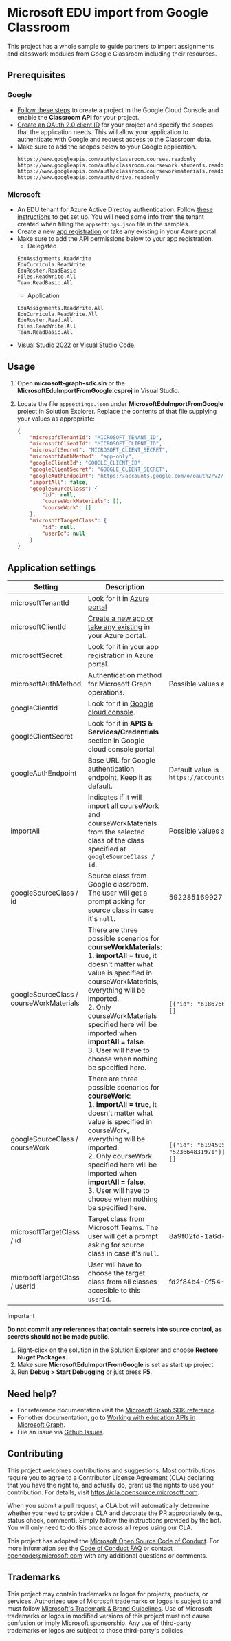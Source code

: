 # Microsoft EDU import from Google Classroom

This project has a whole sample to guide partners to import assignments and classwork modules from Google Classroom including their resources.

## Prerequisites

### Google
* [Follow these steps](https://developers.google.com/classroom/quickstart/go) to create a project in the Google Cloud Console and enable the __Classroom API__ for your project.
* [Create an OAuth 2.0 client ID](https://developers.google.com/classroom/guides/auth) for your project and specify the scopes that the application needs. This will allow your application to authenticate with Google and request access to the Classroom data.
* Make sure to add the scopes below to your Google application.
    ```
    https://www.googleapis.com/auth/classroom.courses.readonly
    https://www.googleapis.com/auth/classroom.coursework.students.readonly
    https://www.googleapis.com/auth/classroom.courseworkmaterials.readonly
    https://www.googleapis.com/auth/drive.readonly
    ```

### Microsoft
* An EDU tenant for Azure Active Directoy authentication. Follow [these instructions](https://learn.microsoft.com/graph/msgraph-onboarding-overview) to get set up. You will need some info from the tenant created when filling the `appsettings.json` file in the samples.
* Create a new [app registration](https://learn.microsoft.com/azure/active-directory/develop/quickstart-register-app) or take any existing in your Azure portal.
* Make sure to add the API permissions below to your app registration.
    * Delegated
    ```
    EduAssignments.ReadWrite
    EduCurricula.ReadWrite
    EduRoster.ReadBasic
    Files.ReadWrite.All
    Team.ReadBasic.All
    ```
    * Application
    ```
    EduAssignments.ReadWrite.All
    EduCurricula.ReadWrite.All
    EduRoster.Read.All
    Files.ReadWrite.All
    Team.ReadBasic.All
    ```
* [Visual Studio 2022](https://visualstudio.microsoft.com/downloads) or [Visual Studio Code](https://code.visualstudio.com/download).

## Usage

1. Open __microsoft-graph-sdk.sln__ or the __MicrosoftEduImportFromGoogle.csproj__ in Visual Studio.

1. Locate the file `appsettings.json` under __MicrosoftEduImportFromGoogle__ project in Solution Explorer. Replace the contents of that file supplying your values as appropriate:

    ```json
    {
        "microsoftTenantId": "MICROSOFT_TENANT_ID",
        "microsoftClientId": "MICROSOFT_CLIENT_ID",
        "microsoftSecret": "MICROSOFT_CLIENT_SECRET",
        "microsoftAuthMethod": "app-only",
        "googleClientId": "GOOGLE_CLIENT_ID",
        "googleClientSecret": "GOOGLE_CLIENT_SECRET",
        "googleAuthEndpoint": "https://accounts.google.com/o/oauth2/v2/auth",
        "importAll": false,
        "googleSourceClass": {
            "id": null,
            "courseWorkMaterials": [],
            "courseWork": []
        },
        "microsoftTargetClass": {
            "id": null,
            "userId": null
        }
    }
    ```

## Application settings

| Setting | Description | Sample value |
|---------|-------------|--------------|
| microsoftTenantId | Look for it in [Azure portal](https://learn.microsoft.com/azure/active-directory/fundamentals/active-directory-how-to-find-tenant) | |
| microsoftClientId |  [Create a new app or take any existing](https://learn.microsoft.com/azure/active-directory/develop/quickstart-register-app) in your Azure portal. | |
| microsoftSecret | Look for it in your app registration in Azure portal. | |
| microsoftAuthMethod | Authentication method for Microsoft Graph operations. | Possible values are `app-only` and `delegated`. |
| googleClientId | Look for it in [Google cloud console](https://cloud.google.com). | |
| googleClientSecret | Look for it in **APIS & Services/Credentials** section in Google cloud console portal. | |
| googleAuthEndpoint | Base URL for Google authentication endpoint. Keep it as default. | Default value is `https://accounts.google.com/o/oauth2/v2/auth` |
| importAll | Indicates if it will import all courseWork and courseWorkMaterials from the selected class of the class specified at `googleSourceClass / id`. | Possible values are `true` and `false`. |
| googleSourceClass / id | Source class from Google classroom. The user will get a prompt asking for source class in case it's `null`. | 592285169927 |
| googleSourceClass / courseWorkMaterials | There are three possible scenarios for **courseWorkMaterials**: <br> 1. **importAll = true**, it doesn't matter what value is specified in courseWorkMaterials, everything will be imported. <br> 2. Only courseWorkMaterials specified here will be imported when **importAll = false**. <br> 3. User will have to choose when nothing be specified here. | <br><br>```[{"id": "618676647100"}]``` <br> ```[]``` |
| googleSourceClass / courseWork | There are three possible scenarios for **courseWork**: <br> 1. **importAll = true**, it doesn't matter what value is specified in courseWork, everything will be imported. <br> 2. Only courseWork specified here will be imported when **importAll = false**. <br> 3. User will have to choose when nothing be specified here. | <br><br>```[{"id": "619450535000"},{"id": "523664831971"}]``` <br> ```[]``` |
| microsoftTargetClass / id | Target class from Microsoft Teams. The user will get a prompt asking for source class in case it's `null`. | 8a9f02fd-1a6d-4f77-a500-5737e191fcc3 |
| microsoftTargetClass / userId | User will have to choose the target class from all classes accesible to this `userId`. | fd2f84b4-0f54-4d47-a7f8-e4fc259dee58 |

> [!IMPORTANT]
> __Do not commit any references that contain secrets into source control, as secrets should not be made public__.

1. Right-click on the solution in the Solution Explorer and choose __Restore Nuget Packages__.
1. Make sure __MicrosoftEduImportFromGoogle__ is set as start up project.
1. Run __Debug > Start Debugging__ or just press __F5__.

## Need help?

* For reference documentation visit the [Microsoft Graph SDK reference](https://learn.microsoft.com/graph/sdks/sdks-overview).
* For other documentation, go to [Working with education APIs in Microsoft Graph](https://learn.microsoft.com/graph/api/resources/education-overview).
* File an issue via [Github Issues](https://github.com/microsoft/edu-assignments-graph-sdk/issues/new).

## Contributing

This project welcomes contributions and suggestions.  Most contributions require you to agree to a
Contributor License Agreement (CLA) declaring that you have the right to, and actually do, grant us
the rights to use your contribution. For details, visit https://cla.opensource.microsoft.com.

When you submit a pull request, a CLA bot will automatically determine whether you need to provide
a CLA and decorate the PR appropriately (e.g., status check, comment). Simply follow the instructions
provided by the bot. You will only need to do this once across all repos using our CLA.

This project has adopted the [Microsoft Open Source Code of Conduct](https://opensource.microsoft.com/codeofconduct/).
For more information see the [Code of Conduct FAQ](https://opensource.microsoft.com/codeofconduct/faq/) or
contact [opencode@microsoft.com](mailto:opencode@microsoft.com) with any additional questions or comments.

## Trademarks

This project may contain trademarks or logos for projects, products, or services. Authorized use of Microsoft 
trademarks or logos is subject to and must follow 
[Microsoft's Trademark & Brand Guidelines](https://www.microsoft.com/en-us/legal/intellectualproperty/trademarks/usage/general).
Use of Microsoft trademarks or logos in modified versions of this project must not cause confusion or imply Microsoft sponsorship.
Any use of third-party trademarks or logos are subject to those third-party's policies.
